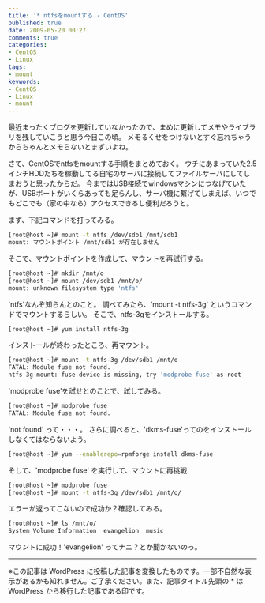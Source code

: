 ```yaml
---
title: '* ntfsをmountする - CentOS'
published: true
date: 2009-05-20 00:27
comments: true
categories:
- CentOS
- Linux
tags:
- mount
keywords:
- CentOS
- Linux
- mount
---
```

最近まったくブログを更新していなかったので、まめに更新してメモやライブラリを残していこうと思う今日この頃。
メモるくせをつけないとすぐ忘れちゃうからちゃんとメモらないとまずいよね。

さて、CentOSでntfsをmountする手順をまとめておく。
ウチにあまっていた2.5インチHDDたちを稼動してる自宅のサーバに接続してファイルサーバにしてしまおうと思ったからだ。
今まではUSB接続でwindowsマシンにつなげていたが、USBポートがいくらあっても足らんし、サーバ機に繋げてしまえば、いつでもどこでも（家の中なら）アクセスできるし便利だろうと。

まず、下記コマンドを打ってみる。

```sh
[root@host ~]# mount -t ntfs /dev/sdb1 /mnt/sdb1
mount: マウントポイント /mnt/sdb1 が存在しません
```


そこで、マウントポイントを作成して、マウントを再試行する。

```sh
[root@host ~]# mkdir /mnt/o
[root@host ~]# mount /dev/sdb1 /mnt/o/
mount: unknown filesystem type 'ntfs'
```


'ntfs'なんぞ知らんとのこと。
調べてみたら、'mount -t ntfs-3g' というコマンドでマウントするらしい。
そこで、ntfs-3gをインストールする。

```sh
[root@host ~]# yum install ntfs-3g
```


インストールが終わったところ、再マウント。

```sh
[root@host ~]# mount -t ntfs-3g /dev/sdb1 /mnt/o
FATAL: Module fuse not found.
ntfs-3g-mount: fuse device is missing, try 'modprobe fuse' as root
```


'modprobe fuse'を試せとのことで、試してみる。

```sh
[root@host ~]# modprobe fuse
FATAL: Module fuse not found.
```


'not found' って・・・。
さらに調べると、'dkms-fuse'ってのをインストールしなくてはならないよう。

```sh
[root@host ~]# yum --enablerepo=rpmforge install dkms-fuse
```

そして、'modprobe fuse' を実行して、マウントに再挑戦

```sh
[root@host ~]# modprobe fuse
[root@host ~]# mount -t ntfs-3g /dev/sdb1 /mnt/o/
```


エラーが返ってこないので成功か？確認してみる。

```sh
[root@host ~]# ls /mnt/o/
System Volume Information  evangelion  music
```


マウントに成功！'evangelion' ってナニ？とか聞かないのっ。

---
※この記事は WordPress に投稿した記事を変換したものです。一部不自然な表示があるかも知れません。ご了承ください。また、記事タイトル先頭の * は WordPress から移行した記事である印です。
